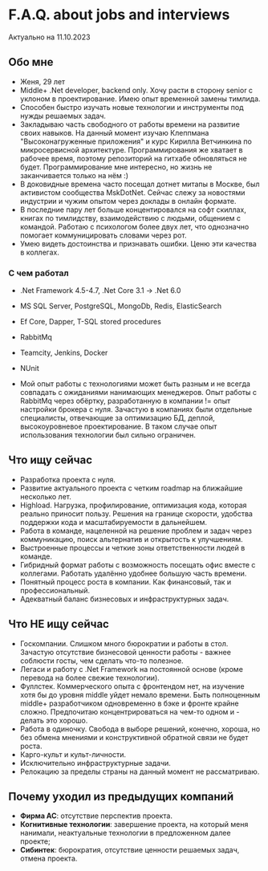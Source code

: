 # F.A.Q. about jobs and interviews

Актуально на 11.10.2023
## Обо мне
- Женя, 29 лет
- Middle+ .Net developer, backend only. Хочу расти в сторону senior с уклоном в проектирование. Имею опыт временной замены тимлида.
- Способен быстро изучать новые технологии и инструменты под нужды решаемых задач.
- Закладываю часть свободного от работы времени на развитие своих навыков. На данный момент изучаю Клеппмана "Высоконагруженные приложения" и курс Кирилла Ветчинкина по микросервисной архитектуре. Программирования же хватает в рабочее время, поэтому репозиторий на гитхабе обновляться не будет. Программирование мне интересно, но жизнь не заканчивается только на нём :)
- В доковидные времена часто посещал дотнет митапы в Москве, был активистом сообщества MskDotNet. Сейчас слежу за новостями индустрии и чужим опытом через доклады в онлайн формате.
- В последние пару лет больше концентировался на софт скиллах, книгах по тимлидству, взаимодействию с людьми, общением с командой. Работаю с психологом более двух лет, что однозначно помогает коммуницировать словами через рот.
- Умею видеть достоинства и признавать ошибки. Ценю эти качества в коллегах.


### С чем работал
- .Net Framework 4.5-4.7, .Net Core 3.1 -> .Net 6.0
- MS SQL Server, PostgreSQL, MongoDb, Redis, ElasticSearch
- Ef Core, Dapper, T-SQL stored procedures
- RabbitMq
- Teamcity, Jenkins, Docker
- NUnit

- Мой опыт работы с технологиями может быть разным и не всегда совпадать с ожиданиями нанимающих менеджеров. Опыт работы с RabbitMq через обёртку, разработанную в компании != опыт настройки брокера с нуля.
Зачастую  в компаниях были отдельные специалисты, отвечающие за оптимизацию БД, деплой, высокоуровневое проектирование. В таком случае опыт использования технологии был сильно ограничен. 


## Что ищу сейчас

- Разработка проекта с нуля.
- Развитие актуального проекта с четким roadmap на ближайшие несколько лет.
- Highload. Нагрузка, профилирование, оптимизация кода, которая реально приносит пользу. Решения на границе скорости, удобства поддержки кода и масштабируемости в дальнейшем.
- Работа в команде, нацеленной на решение проблем и задач через коммуникацию, поиск альтернатив и открытость к улучшениям.
- Выстроенные процессы и четкие зоны ответственности людей в команде.
- Гибридный формат работы с возможность посещать офис вместе с коллегами. Работать удалённо удобнее большую часть времени.
- Понятный процесс роста в компании. Как финансовый, так и профессиональный.
- Адекватный баланс бизнесовых и инфраструктурных задач.

## Что НЕ ищу сейчас

- Госкомпании. Слишком много бюрократии и работы в стол. Зачастую отсутствие бизнесовой ценности работы - важнее соблюсти госты, чем сделать что-то полезное.
- Легаси и работу с .Net Framework на постоянной основе (кроме перевода на более свежие технологии).
- Фуллстек. Коммерческого опыта с фронтендом нет, на изучение хотя бы до уровня middle уйдет немало времени. Быть полноценным middle+ разработчиком одновременно в бэке и фронте крайне сложно. Предпочитаю концентрироваться на чем-то одном и - делать это хорошо.
- Работа в одиночку. Свобода в выборе решений, конечно, хороша, но без обмена мнениями и конструктивной обратной связи не будет роста.
- Карго-культ и культ-личности.
- Исключительно инфраструктурные задачи.
- Релокацию за пределы страны на данный момент не рассматриваю.

## Почему уходил из предыдущих компаний

- **Фирма АС**: отсутствие перспектив проекта.
- **Когнитивные технологии**: завершение проекта, на который меня нанимали, неактуальные технологии в предложенном далее проекте;
- **Сибинтек**: бюрократия, отсутствие ценности решаемых задач, отмена проекта.
